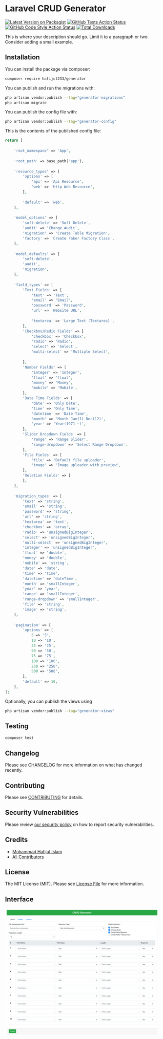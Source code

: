 # Laravel CRUD Generator

[![Latest Version on Packagist](https://img.shields.io/packagist/v/hafijul233/generator.svg?style=flat-square)](https://packagist.org/packages/hafijul233/generator)
[![GitHub Tests Action Status](https://img.shields.io/github/workflow/status/hafijul233/generator/run-tests?label=tests)](https://github.com/hafijul233/generator/actions?query=workflow%3Arun-tests+branch%3Amain)
[![GitHub Code Style Action Status](https://img.shields.io/github/workflow/status/hafijul233/generator/Check%20&%20fix%20styling?label=code%20style)](https://github.com/hafijul233/generator/actions?query=workflow%3A"Check+%26+fix+styling"+branch%3Amain)
[![Total Downloads](https://img.shields.io/packagist/dt/hafijul233/generator.svg?style=flat-square)](https://packagist.org/packages/hafijul233/generator)

This is where your description should go. Limit it to a paragraph or two. Consider adding a small example.

## Installation

You can install the package via composer:

```bash
composer require hafijul233/generator
```

You can publish and run the migrations with:

```bash
php artisan vendor:publish --tag="generator-migrations"
php artisan migrate
```

You can publish the config file with:

```bash
php artisan vendor:publish --tag="generator-config"
```

This is the contents of the published config file:

```php
return [

    'root_namespace' => 'App',

    'root_path' => base_path('app'),

    'resource_types' => [
        'options' => [
            'api' => 'Api Resource',
            'web' => 'Http Web Resource',
        ],

        'default' => 'web',
    ],

    'model_options' => [
        'soft-delete' => 'Soft Delete',
        'audit' => 'Change Audit',
        'migration' => 'Create Table Migration',
        'factory' => 'Create Faker Factory Class',
    ],

    'model_defaults' => [
        'soft-delete',
        'audit',
        'migration',
    ],

    'field_types' => [
        'Text Fields' => [
            'text' => 'Text',
            'email' => 'Email',
            'password' => 'Password',
            'url' => 'Website URL',

            'textarea' => 'Large Text (Textarea)',
        ],
        'Checkbox/Radio Fields' => [
            'checkbox' => 'Checkbox',
            'radio' => 'Radio',
            'select' => 'Select',
            'multi-select' => 'Multiple Select',

        ],
        'Number Fields' => [
            'integer' => 'Integer',
            'float' => 'float',
            'money' => 'Money',
            'mobile' => 'Mobile',
        ],
        'Date Time Fields' => [
            'date' => 'Only Date',
            'time' => 'Only Time',
            'datetime' => 'Date Time',
            'month' => 'Month Jan(1)-Dec(12)',
            'year' => 'Year(1971-~)',
        ],
        'Slider Dropdown Fields' => [
            'range' => 'Range Slider',
            'range-dropdown' => 'Select Range Dropdown',
        ],
        'File Fields' => [
            'file' => 'Default file uploader',
            'image' => 'Image uploader with preview',
        ],
        'Relation Fields' => [
        ],
    ],

    'migration_types' => [
        'text' => 'string',
        'email' => 'string',
        'password' => 'string',
        'url' => 'string',
        'textarea' => 'text',
        'checkbox' => 'array',
        'radio' => 'unsignedBigInteger',
        'select' => 'unsignedBigInteger',
        'multi-select' => 'unsignedBigInteger',
        'integer' => 'unsignedBigInteger',
        'float' => 'double',
        'money' => 'double',
        'mobile' => 'string',
        'date' => 'date',
        'time' => 'time',
        'datetime' => 'dateTime',
        'month' => 'smallInteger',
        'year' => 'year',
        'range' => 'smallInteger',
        'range-dropdown' => 'smallInteger',
        'file' => 'string',
        'image' => 'string',
    ],

    'pagination' => [
        'options' => [
            5 => '5',
            10 => '10',
            25 => '25',
            50 => '50',
            75 => '75',
            100 => '100',
            250 => '250',
            500 => '500',
        ],
        'default' => 10,
    ],
];
```

Optionally, you can publish the views using

```bash
php artisan vendor:publish --tag="generator-views"
```

## Testing

```bash
composer test
```

## Changelog

Please see [CHANGELOG](CHANGELOG.md) for more information on what has changed recently.

## Contributing

Please see [CONTRIBUTING](https://github.com/hafijul233/.github/blob/main/CONTRIBUTING.md) for details.

## Security Vulnerabilities

Please review [our security policy](../../security/policy) on how to report security vulnerabilities.

## Credits

- [Mohammad Hafijul Islam](https://github.com/hafijul233)
- [All Contributors](../../contributors)

## License

The MIT License (MIT). Please see [License File](LICENSE.md) for more information.

## Interface

![User Interface for CRUD Generation](sample.png)
